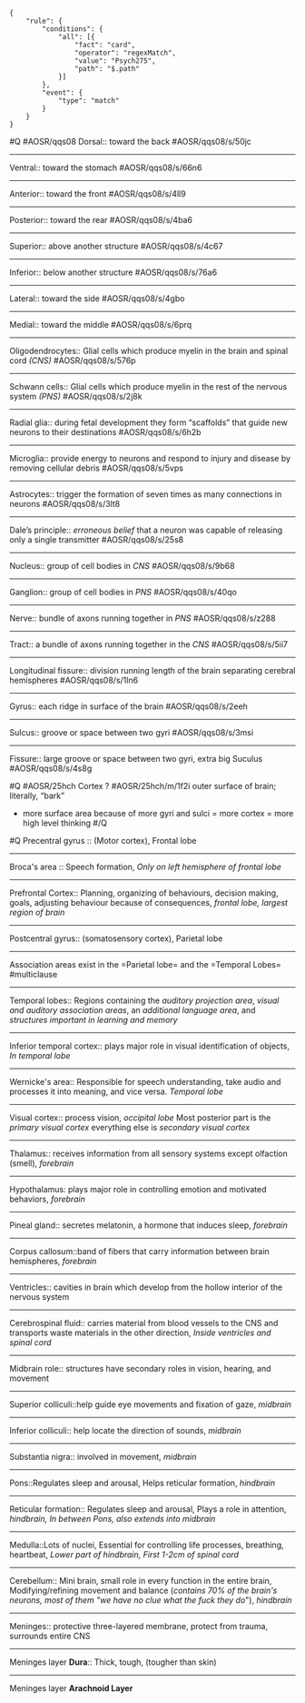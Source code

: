```aosr-deck-config
{
	"rule": {
		"conditions": {
			"all": [{
				"fact": "card",
				"operator": "regexMatch",
				"value": "Psych275",
				"path": "$.path"
			}]
		},
		"event": {
			"type": "match"
		}
	}
}
```

#Q #AOSR/qqs08
Dorsal:: toward the back #AOSR/qqs08/s/50jc
***
Ventral:: toward the stomach  #AOSR/qqs08/s/66n6
***
Anterior:: toward the front #AOSR/qqs08/s/4ll9
***
Posterior:: toward the rear #AOSR/qqs08/s/4ba6
***
Superior:: above another structure #AOSR/qqs08/s/4c67
***
Inferior:: below another structure #AOSR/qqs08/s/76a6
***
Lateral:: toward the side #AOSR/qqs08/s/4gbo
***
Medial:: toward the middle #AOSR/qqs08/s/6prq
***
Oligodendrocytes:: Glial cells which produce myelin in the brain and spinal cord *(CNS)* #AOSR/qqs08/s/576p
***
Schwann cells:: Glial cells which produce myelin in the rest of the nervous system *(PNS)* #AOSR/qqs08/s/2j8k
***
Radial glia:: during fetal development they form “scaffolds” that guide new neurons to their destinations #AOSR/qqs08/s/6h2b
***
Microglia:: provide energy to neurons and respond to injury and disease by removing cellular debris #AOSR/qqs08/s/5vps
***
Astrocytes:: trigger the formation of seven times as many connections in neurons #AOSR/qqs08/s/3lt8
***
Dale’s principle:: *erroneous belief* that a neuron was capable of releasing only a single transmitter #AOSR/qqs08/s/25s8
***
Nucleus:: group of cell bodies in *CNS* #AOSR/qqs08/s/9b68
***
Ganglion:: group of cell bodies in *PNS* #AOSR/qqs08/s/40qo
***
Nerve:: bundle of axons running together in *PNS* #AOSR/qqs08/s/z288
***
Tract:: a bundle of axons running together in the *CNS* #AOSR/qqs08/s/5ii7
***
Longitudinal fissure:: division running length of the brain separating cerebral hemispheres #AOSR/qqs08/s/1ln6
***
Gyrus:: each ridge in surface of the brain #AOSR/qqs08/s/2eeh
***
Sulcus:: groove or space between two gyri #AOSR/qqs08/s/3msi
***
Fissure:: large groove or space between two gyri, extra big Suculus #AOSR/qqs08/s/4s8g

#Q #AOSR/25hch
Cortex
? #AOSR/25hch/m/1f2i
outer surface of brain; literally, “bark” 
- more surface area because of more gyri and sulci = more cortex = more high level thinking
#/Q

#Q 
Precentral gyrus :: (Motor cortex), Frontal lobe
***
Broca's area :: Speech formation, *Only on left hemisphere of frontal lobe*
***
Prefrontal Cortex:: Planning, organizing of behaviours, decision making, goals, adjusting behaviour because of consequences, *frontal lobe, largest region of brain*
***
Postcentral gyrus:: (somatosensory cortex), Parietal lobe
***
Association areas exist in the =Parietal lobe= and the =Temporal Lobes= #multiclause
***
Temporal lobes:: Regions containing the *auditory projection area*, *visual and auditory association areas*, an *additional language area*, and *structures important in learning and memory*
***
Inferior temporal cortex:: plays major role in visual identification of objects, *In temporal lobe*
*** 
Wernicke's area:: Responsible for speech understanding, take audio and processes it into meaning, and vice versa. *Temporal lobe*
***
Visual cortex:: process vision, *occipital lobe* Most posterior part is the *primary visual cortex* everything else is *secondary visual cortex*
***
Thalamus:: receives information from all sensory systems except olfaction (smell), *forebrain*
***
Hypothalamus: plays major role in controlling emotion and motivated behaviors, *forebrain*
***
Pineal gland:: secretes melatonin, a hormone that induces sleep, *forebrain*
***
Corpus callosum::band of fibers that carry information between brain hemispheres, *forebrain*
***
Ventricles:: cavities in brain which develop from the hollow interior of the nervous system
***
Cerebrospinal fluid:: carries material from blood vessels to the CNS and transports waste materials in the other direction, *Inside ventricles and spinal cord*
***
Midbrain role:: structures have secondary roles in vision, hearing, and movement
***
Superior colliculi::help guide eye movements and fixation of gaze, *midbrain*
***
Inferior colliculi:: help locate the direction of sounds, *midbrain*
***
Substantia nigra:: involved in movement, *midbrain*
***
Pons::Regulates sleep and arousal, Helps reticular formation, *hindbrain*
***
Reticular formation:: Regulates sleep and arousal, Plays a role in attention, *hindbrain, In between Pons, also extends into midbrain*
***
Medulla::Lots of nuclei, Essential for controlling life processes, breathing, heartbeat, *Lower part of hindbrain, First 1-2cm of spinal cord*
***
Cerebellum:: Mini brain, small role in every function in the entire brain, Modifying/refining movement and balance (*contains 70% of the brain's neurons, most of them "we have no clue what the fuck they do*"), *hindbrain*
***
Meninges:: protective three-layered membrane, protect from trauma, surrounds entire CNS
***
Meninges layer **Dura**:: Thick, tough, (tougher than skin)
***
Meninges layer **Arachnoid Layer**